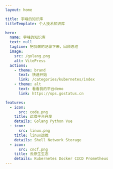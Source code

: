 ```yaml
---
layout: home

title: 宇峰的知识库
titleTemplate: 个人技术知识库

hero:
  name: 宇峰的知识库
  text: null
  tagline: 把我做的记录下来，回顾总结
  image:
    src: /golang.png
    alt: VitePress
  actions:
    - theme: brand
      text: 快速开始
      link: /categories/kubernetes/index
    - theme: alt
      text: 看看我的平台demo
      link: https://ops.gostatus.cn

features:
  - icon:
      src: code.png
    title: 运维平台开发
    details: Golang Python Vue
  - icon:
      src: linux.png
    title: linux运维
    details: Shell Network Storage
  - icon:
      src: cncf.png
    title: 云原生生态
    details: Kubernetes Docker CICD Prometheus
---
```

